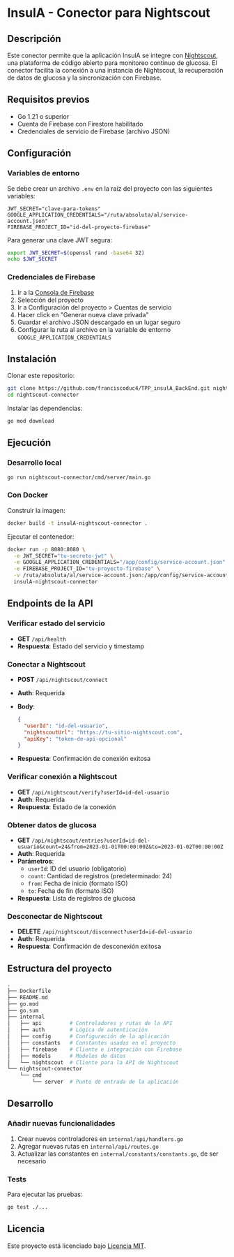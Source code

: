 # InsulA - Conector para Nightscout

## Descripción

Este conector permite que la aplicación InsulA se integre con [Nightscout](http://www.nightscout.info/), una plataforma de código abierto para monitoreo continuo de glucosa. El conector facilita la conexión a una instancia de Nightscout, la recuperación de datos de glucosa y la sincronización con Firebase.

## Requisitos previos

- Go 1.21 o superior
- Cuenta de Firebase con Firestore habilitado
- Credenciales de servicio de Firebase (archivo JSON)

## Configuración

### Variables de entorno

Se debe crear un archivo `.env` en la raíz del proyecto con las siguientes variables:

```env
JWT_SECRET="clave-para-tokens"
GOOGLE_APPLICATION_CREDENTIALS="/ruta/absoluta/al/service-account.json"
FIREBASE_PROJECT_ID="id-del-proyecto-firebase"
```

Para generar una clave JWT segura:

```bash
export JWT_SECRET=$(openssl rand -base64 32)
echo $JWT_SECRET
```

### Credenciales de Firebase

1. Ir a la [Consola de Firebase](https://console.firebase.google.com/)
2. Selección del proyecto
3. Ir a Configuración del proyecto > Cuentas de servicio
4. Hacer click en "Generar nueva clave privada"
5. Guardar el archivo JSON descargado en un lugar seguro
6. Configurar la ruta al archivo en la variable de entorno `GOOGLE_APPLICATION_CREDENTIALS`

## Instalación

Clonar este repositorio:

```bash
git clone https://github.com/franciscoduc4/TPP_insulA_BackEnd.git nightscout-connector
cd nightscout-connector
```

Instalar las dependencias:

```bash
go mod download
```

## Ejecución

### Desarrollo local

```bash
go run nightscout-connector/cmd/server/main.go
```

### Con Docker

Construir la imagen:

```bash
docker build -t insulA-nightscout-connector .
```

Ejecutar el contenedor:

```bash
docker run -p 8080:8080 \
  -e JWT_SECRET="tu-secreto-jwt" \
  -e GOOGLE_APPLICATION_CREDENTIALS="/app/config/service-account.json" \
  -e FIREBASE_PROJECT_ID="tu-proyecto-firebase" \
  -v /ruta/absoluta/al/service-account.json:/app/config/service-account.json \
  insulA-nightscout-connector
```

## Endpoints de la API

### Verificar estado del servicio

- **GET** `/api/health`
- **Respuesta**: Estado del servicio y timestamp

### Conectar a Nightscout

- **POST** `/api/nightscout/connect`
- **Auth**: Requerida
- **Body**:

  ```json
  {
    "userId": "id-del-usuario",
    "nightscoutUrl": "https://tu-sitio-nightscout.com",
    "apiKey": "token-de-api-opcional"
  }
  ```

- **Respuesta**: Confirmación de conexión exitosa

### Verificar conexión a Nightscout

- **GET** `/api/nightscout/verify?userId=id-del-usuario`
- **Auth**: Requerida
- **Respuesta**: Estado de la conexión

### Obtener datos de glucosa

- **GET** `/api/nightscout/entries?userId=id-del-usuario&count=24&from=2023-01-01T00:00:00Z&to=2023-01-02T00:00:00Z`
- **Auth**: Requerida
- **Parámetros**:
  - `userId`: ID del usuario (obligatorio)
  - `count`: Cantidad de registros (predeterminado: 24)
  - `from`: Fecha de inicio (formato ISO)
  - `to`: Fecha de fin (formato ISO)
- **Respuesta**: Lista de registros de glucosa

### Desconectar de Nightscout

- **DELETE** `/api/nightscout/disconnect?userId=id-del-usuario`
- **Auth**: Requerida
- **Respuesta**: Confirmación de desconexión exitosa

## Estructura del proyecto

```sh
.
├── Dockerfile
├── README.md
├── go.mod
├── go.sum
├── internal
│   ├── api         # Controladores y rutas de la API
│   ├── auth        # Lógica de autenticación
│   ├── config      # Configuración de la aplicación
│   ├── constants   # Constantes usadas en el proyecto
│   ├── firebase    # Cliente e integración con Firebase
│   ├── models      # Modelos de datos
│   └── nightscout  # Cliente para la API de Nightscout
└── nightscout-connector
    └── cmd
        └── server  # Punto de entrada de la aplicación
```

## Desarrollo

### Añadir nuevas funcionalidades

1. Crear nuevos controladores en `internal/api/handlers.go`
2. Agregar nuevas rutas en `internal/api/routes.go`
3. Actualizar las constantes en `internal/constants/constants.go`, de ser necesario

### Tests

Para ejecutar las pruebas:

```bash
go test ./...
```

## Licencia

Este proyecto está licenciado bajo [Licencia MIT](LICENSE).
